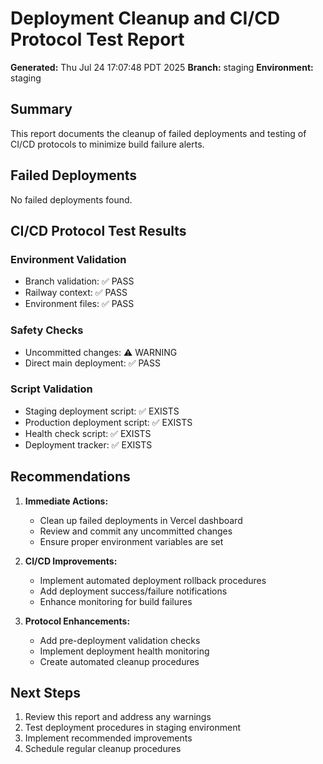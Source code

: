# Deployment Cleanup and CI/CD Protocol Test Report

**Generated:** Thu Jul 24 17:07:48 PDT 2025
**Branch:** staging
**Environment:** staging

## Summary

This report documents the cleanup of failed deployments and testing of CI/CD protocols to minimize build failure alerts.

## Failed Deployments

No failed deployments found.

## CI/CD Protocol Test Results

### Environment Validation
- Branch validation: ✅ PASS
- Railway context: ✅ PASS
- Environment files: ✅ PASS

### Safety Checks
- Uncommitted changes: ⚠️ WARNING
- Direct main deployment: ✅ PASS

### Script Validation
- Staging deployment script: ✅ EXISTS
- Production deployment script: ✅ EXISTS
- Health check script: ✅ EXISTS
- Deployment tracker: ✅ EXISTS

## Recommendations

1. **Immediate Actions:**
   - Clean up failed deployments in Vercel dashboard
   - Review and commit any uncommitted changes
   - Ensure proper environment variables are set

2. **CI/CD Improvements:**
   - Implement automated deployment rollback procedures
   - Add deployment success/failure notifications
   - Enhance monitoring for build failures

3. **Protocol Enhancements:**
   - Add pre-deployment validation checks
   - Implement deployment health monitoring
   - Create automated cleanup procedures

## Next Steps

1. Review this report and address any warnings
2. Test deployment procedures in staging environment
3. Implement recommended improvements
4. Schedule regular cleanup procedures

